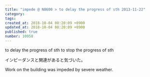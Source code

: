 ```yaml
---
title: "impede @ N8600 > to delay the progress of sth 2013-11-22"
category: 
tags: 
created_at: 2018-10-04 08:20:09 +0900
updated_at: 2018-10-04 08:20:09 +0900
published: true
number: 10958
---
```


to delay the progress of sth
to stop the progress of sth

インピーダンスと関連があると気づいた。

Work on the building was impeded by severe weather.

